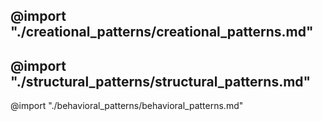 @import "./creational_patterns/creational_patterns.md"
----
@import "./structural_patterns/structural_patterns.md"
----
@import "./behavioral_patterns/behavioral_patterns.md"
